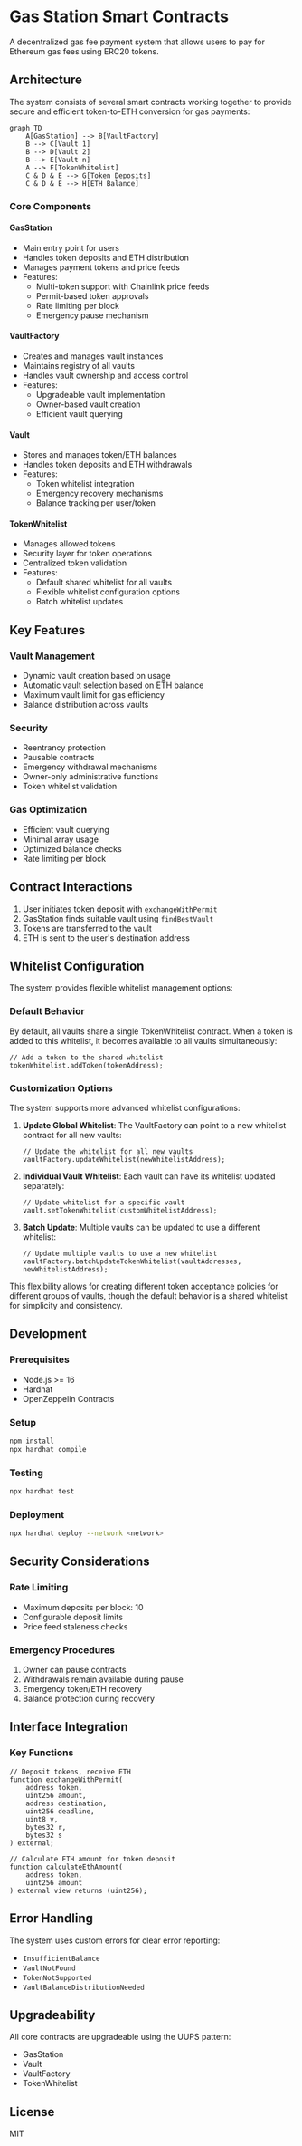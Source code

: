 # Gas Station Smart Contracts

A decentralized gas fee payment system that allows users to pay for Ethereum gas fees using ERC20 tokens.

## Architecture

The system consists of several smart contracts working together to provide secure and efficient token-to-ETH conversion for gas payments:

```mermaid
graph TD
    A[GasStation] --> B[VaultFactory]
    B --> C[Vault 1]
    B --> D[Vault 2]
    B --> E[Vault n]
    A --> F[TokenWhitelist]
    C & D & E --> G[Token Deposits]
    C & D & E --> H[ETH Balance]
```

### Core Components

#### GasStation

- Main entry point for users
- Handles token deposits and ETH distribution
- Manages payment tokens and price feeds
- Features:
  - Multi-token support with Chainlink price feeds
  - Permit-based token approvals
  - Rate limiting per block
  - Emergency pause mechanism

#### VaultFactory

- Creates and manages vault instances
- Maintains registry of all vaults
- Handles vault ownership and access control
- Features:
  - Upgradeable vault implementation
  - Owner-based vault creation
  - Efficient vault querying

#### Vault

- Stores and manages token/ETH balances
- Handles token deposits and ETH withdrawals
- Features:
  - Token whitelist integration
  - Emergency recovery mechanisms
  - Balance tracking per user/token

#### TokenWhitelist

- Manages allowed tokens
- Security layer for token operations
- Centralized token validation
- Features:
  - Default shared whitelist for all vaults
  - Flexible whitelist configuration options
  - Batch whitelist updates

## Key Features

### Vault Management

- Dynamic vault creation based on usage
- Automatic vault selection based on ETH balance
- Maximum vault limit for gas efficiency
- Balance distribution across vaults

### Security

- Reentrancy protection
- Pausable contracts
- Emergency withdrawal mechanisms
- Owner-only administrative functions
- Token whitelist validation

### Gas Optimization

- Efficient vault querying
- Minimal array usage
- Optimized balance checks
- Rate limiting per block

## Contract Interactions

1. User initiates token deposit with `exchangeWithPermit`
2. GasStation finds suitable vault using `findBestVault`
3. Tokens are transferred to the vault
4. ETH is sent to the user's destination address

## Whitelist Configuration

The system provides flexible whitelist management options:

### Default Behavior

By default, all vaults share a single TokenWhitelist contract. When a token is added to this whitelist, it becomes available to all vaults simultaneously:

```solidity
// Add a token to the shared whitelist
tokenWhitelist.addToken(tokenAddress);
```

### Customization Options

The system supports more advanced whitelist configurations:

1. **Update Global Whitelist**: The VaultFactory can point to a new whitelist contract for all new vaults:
   ```solidity
   // Update the whitelist for all new vaults
   vaultFactory.updateWhitelist(newWhitelistAddress);
   ```

2. **Individual Vault Whitelist**: Each vault can have its whitelist updated separately:
   ```solidity
   // Update whitelist for a specific vault
   vault.setTokenWhitelist(customWhitelistAddress);
   ```

3. **Batch Update**: Multiple vaults can be updated to use a different whitelist:
   ```solidity
   // Update multiple vaults to use a new whitelist
   vaultFactory.batchUpdateTokenWhitelist(vaultAddresses, newWhitelistAddress);
   ```

This flexibility allows for creating different token acceptance policies for different groups of vaults, though the default behavior is a shared whitelist for simplicity and consistency.

## Development

### Prerequisites

- Node.js >= 16
- Hardhat
- OpenZeppelin Contracts

### Setup

```bash
npm install
npx hardhat compile
```

### Testing

```bash
npx hardhat test
```

### Deployment

```bash
npx hardhat deploy --network <network>
```

## Security Considerations

### Rate Limiting

- Maximum deposits per block: 10
- Configurable deposit limits
- Price feed staleness checks

### Emergency Procedures

1. Owner can pause contracts
2. Withdrawals remain available during pause
3. Emergency token/ETH recovery
4. Balance protection during recovery

## Interface Integration

### Key Functions

```solidity
// Deposit tokens, receive ETH
function exchangeWithPermit(
    address token,
    uint256 amount,
    address destination,
    uint256 deadline,
    uint8 v,
    bytes32 r,
    bytes32 s
) external;

// Calculate ETH amount for token deposit
function calculateEthAmount(
    address token,
    uint256 amount
) external view returns (uint256);
```

## Error Handling

The system uses custom errors for clear error reporting:

- `InsufficientBalance`
- `VaultNotFound`
- `TokenNotSupported`
- `VaultBalanceDistributionNeeded`

## Upgradeability

All core contracts are upgradeable using the UUPS pattern:

- GasStation
- Vault
- VaultFactory
- TokenWhitelist

## License

MIT
